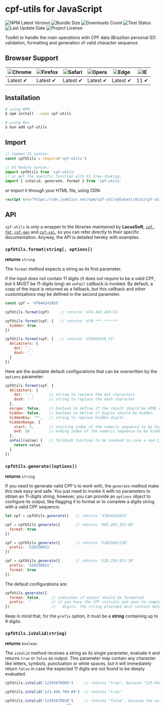 # cpf-utils for JavaScript

![NPM Latest Version](https://img.shields.io/npm/v/cpf-utils)
![Bundle Size](https://img.shields.io/bundlephobia/min/cpf-utils?label=bundle%20size)
![Downloads Count](https://img.shields.io/npm/dm/cpf-utils.svg)
![Test Status](https://img.shields.io/github/actions/workflow/status/juliolmuller/br-utils-js/ci.yml?label=ci/cd)
![Last Update Date](https://img.shields.io/github/last-commit/juliolmuller/br-utils-js)
![Project License](https://img.shields.io/github/license/juliolmuller/br-utils-js)

Toolkit to handle the main operations with CPF data (Brazilian personal ID): validation, formatting and generation of valid character sequence.

## Browser Support

![Chrome](https://raw.github.com/alrra/browser-logos/master/src/chrome/chrome_48x48.png) | ![Firefox](https://raw.github.com/alrra/browser-logos/master/src/firefox/firefox_48x48.png) | ![Safari](https://raw.github.com/alrra/browser-logos/master/src/safari/safari_48x48.png) | ![Opera](https://raw.github.com/alrra/browser-logos/master/src/opera/opera_48x48.png) | ![Edge](https://raw.github.com/alrra/browser-logos/master/src/edge/edge_48x48.png) | ![IE](https://raw.github.com/alrra/browser-logos/master/src/archive/internet-explorer_9-11/internet-explorer_9-11_48x48.png) |
--- | --- | --- | --- | --- | --- |
Latest ✔ | Latest ✔ | Latest ✔ | Latest ✔ | Latest ✔ | 11 ✔ |

## Installation

```bash
# using NPM
$ npm install --save cpf-utils

# using Bun
$ bun add cpf-utils
```

## Import

```js
// Common JS syntax:
const cpfUtils = require('cpf-utils')

// ES Module syntax:
import cpfUtils from 'cpf-utils'
// or get the specific function with ES tree-shaking:
import { isValid, generate, format } from 'cpf-utils'
```

or import it through your HTML file, using CDN:

```html
<script src="https://cdn.jsdelivr.net/npm/cpf-utils@latest/dist/cpf-utils.min.js"></script>
```

## API

`cpf-utils` is only a wrapper to the libraries maintained by **LacusSoft**, [`cpf-fmt`](https://www.npmjs.com/package/@lacussoft/cpf-fmt), [`cpf-gen`](https://www.npmjs.com/package/@lacussoft/cpf-gen) and [`cpf-val`](https://www.npmjs.com/package/@lacussoft/cpf-val), so you can refer directly to their specific documentation. Anyway, the API is detailed hereby with examples.

### `cpfUtils.format(string[, options])`

**returns** `string`

The `format` method expects a string as its first parameter.

If the input does not contain 11 digits (it does not require to be a valid CPF, but it MUST be 11-digits long) an `onFail` callback is invoked. By default, a copy of the input is returned as a fallback, but this callback and other customizations may be defined in the second parameter.

```js
const cpf = '47844241055'

cpfUtils.format(cpf)     // returns '478.442.410-55'

cpfUtils.format(cpf, {   // returns '478.***.***-**'
  hidden: true
})

cpfUtils.format(cpf, {   // returns '478442410_55'
  delimiters: {
    dot: '',
    dash: '_'
  }
})
```

Here are the available default configurations that can be overwritten by the `options` parameter:

```js
cpfUtils.format(cpf, {
  delimiters: {
    dot: '.',       // string to replace the dot characters
    dash: '-'       // string to replace the dash character
  },
  escape: false,    // boolean to define if the result should be HTML escaped
  hidden: false,    // boolean to define if digits should be hidden
  hiddenKey: '*',   // string to replace hidden digits
  hiddenRange: {
    start: 3,       // starting index of the numeric sequence to be hidden (min 0)
    end: 10         // ending index of the numeric sequence to be hidden (max 10)
  },
  onFail(value) {   // fallback function to be invoked in case a non-11-digits is passed
    return value
  }
})
```

### `cpfUtils.generate([options])`

**returns** `string`

If you need to generate valid CPF's to work with, the `generate` method make this task easy and safe. You just need to invoke it with no parameters to obtain an 11-digits string, however, you can provide an `options` object to configure its output, like flagging it to format or to complete a digits string with a valid CPF sequence:

```js
let cpf = cpfUtils.generate()   // returns '47844241055'

cpf = cpfUtils.generate({       // returns '005.265.352-88'
  format: true
})

cpf = cpfUtils.generate({       // returns '52825091138'
  prefix: '528250911'
})

cpf = cpfUtils.generate({       // returns '528.250.911-38'
  prefix: '528250911',
  format: true
})
```

The default configurations are:

```js
cpfUtils.generate({
  format: false,     // indicates if output should be formatted
  prefix: ''         // if you have the CPF initials and want to complete it with valid
})                   //   digits. The string provided must contain between 0 and 9 digits!
```

Keep in mind that, for the `prefix` option, it must be a **string** containing up to 9 digits.

### `cpfUtils.isValid(string)`

**returns** `boolean`

The `isValid` method receives a string as its single parameter, evaluate it and returns `true` or `false` as output. This parameter may contain any character like letters, symbols, punctuation or white spaces, but it will immediately return `false` in case the expected 11 digits are not found to be deeply evaluated.


```js
cpfUtils.isValid('12345678909')     // returns "true", because "123.456.789-09" is a valid CPF

cpfUtils.isValid('123.456.789-09')  // returns "true"

cpfUtils.isValid('12345678910')     // returns "false", because the suffix has changed, making this CPF invalid
                            ^^
```
